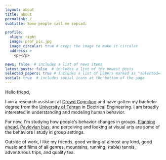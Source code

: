 ```yaml
---
layout: about
title: about
permalink: /
subtitle: Some people call me sepsad.

profile:
  align: right
  image: prof_pic.jpg
  image_circular: true # crops the image to make it circular
  address: >
    <p></p>

news: false  # includes a list of news items
latest_posts: false  # includes a list of the newest posts
selected_papers: true # includes a list of papers marked as "selected={true}"
social: true  # includes social icons at the bottom of the page
---
```

Hello friend,



I am a research assistant at [Crowd Cognition](https://crowdcognition.net/) and have gotten my bachelor degree from the [University of Tehran](https://ut.ac.ir/en) in Electrical Engineering. I am broadly interested in understanding and modeling human behavior.

For now, I'm studying how people's behavior changes in groups. [Planning ahead](https://www.nature.com/articles/s41586-023-06124-2), [Pavlovian bias](https://linkinghub.elsevier.com/retrieve/pii/S105381191200420X), and perceiving and looking at visual arts are some of the behaviors I study in group settings.

Outside of work, I like my friends, good writing of almost any kind, good music and films of all genres, mountains, running, (table) tennis, adventurous trips, and quality tea.

<!-- Write your biography here. Tell the world about yourself. Link to your favorite [subreddit](http://reddit.com). You can put a picture in, too. The code is already in, just name your picture `prof_pic.jpg` and put it in the `img/` folder.

Put your address / P.O. box / other info right below your picture. You can also disable any of these elements by editing `profile` property of the YAML header of your `_pages/about.md`. Edit `_bibliography/papers.bib` and Jekyll will render your [publications page](/al-folio/publications/) automatically.

Link to your social media connections, too. This theme is set up to use [Font Awesome icons](http://fortawesome.github.io/Font-Awesome/) and [Academicons](https://jpswalsh.github.io/academicons/), like the ones below. Add your Facebook, Twitter, LinkedIn, Google Scholar, or just disable all of them. -->
